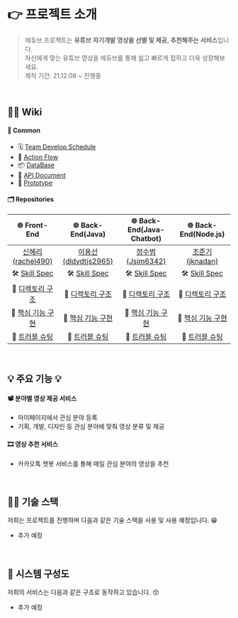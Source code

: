 # 👉 프로젝트 소개
> 에듀브 프로젝트는 **유튜브 자기개발 영상을 선별 및 제공, 추천해주는 서비스**입니다.  
> 자신에게 맞는 유튜브 영상을 에듀브를 통해 쉽고 빠르게 접하고 더욱 성장해보세요.   
> 제작 기간: 21.12.08 ~ 진행중


<br>


## 💁‍♂️ Wiki 
#### **👬 Common** 
- 🗓 [Team Develop Schedule]()
- 📰 [Action Flow]()
- 📦 [DataBase]()
- 📜 [API Document](https://documenter.getpostman.com/view/16596703/UVJWoyrR)
- 📱 [Prototype]()

#### **🗂 Repositories** 

| 🌐 Front-End | 🌐 Back-End(Java) | 🌐 Back-End(Java-Chatbot) | 🌐 Back-End(Node.js) |
| :--------: | :--------: | :--------: | :--------: |
|[신혜리(rachel490)](https://github.com/rachel490)|[이용선(dldydtjs2965)](https://github.com/dldydtjs2965)|[정수범(Jsim6342)](https://github.com/Jsim6342)|[조준기(jknadan)](https://github.com/jknadan) |
|🛠 [Skill Spec]()|🛠 [Skill Spec]()|🛠 [Skill Spec]()|🛠 [Skill Spec]()|
|📁 [디렉토리 구조]()|📁 [디렉토리 구조]()|📁 [디렉토리 구조]()|📁 [디렉토리 구조]()|
|🔎 [핵심 기능 구현]()|🔎 [핵심 기능 구현]()|🔎 [핵심 기능 구현]()|🔎 [핵심 기능 구현]()|
|🎇 [트러블 슈팅]()|🎇 [트러블 슈팅]()|🎇 [트러블 슈팅]()|🎇 [트러블 슈팅]()|

<br>

## 💡 주요 기능 💡

#### **📽 분야별 영상 제공 서비스** 
- 마이페이지에서 관심 분야 등록
- 기획, 개발, 디자인 등 관심 분야에 맞춰 영상 분류 및 제공

#### **🎞 영상 추천 서비스** 
- 카카오톡 챗봇 서비스를 통해 매일 관심 분야의 영상을 추천


<br>

## 🤹‍♀️ 기술 스택  
저희는 프로젝트를 진행하며 다음과 같은 기술 스택을 사용 및 사용 예정입니다. 😁  
- 추가 예정


<br>

## 🔨 시스템 구성도
저희의 서비스는 다음과 같은 구조로 동작하고 있습니다. 😚  
- 추가 예정
